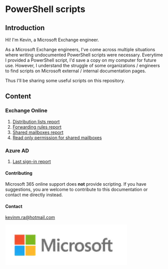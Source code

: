 # PowerShell scripts
## Introduction
Hi! I'm Kevin, a Microsoft Exchange engineer.

As a Microsoft Exchange engineers, I've come across multiple situations where writing undocumented PowerShell scripts were necessary. Everytime I provided a PowerShell script, I'd save a copy on my computer for future use.
However, I understand the struggle of some organizations / engineers to find scripts on Microsoft external / internal documentation pages.

Thus I'll be sharing some useful scripts on this repository.

## Content
### Exchange Online
1. [Distribution lists report](exchange-online/distribution-lists-report.md)
2. [Forwarding rules report](exchange-online/forwarding-rules-report.md)
3. [Shared mailboxes report](exchange-online/shared-mailboxes-report.md)
4. [Read only permission for shared mailboxes](exchange-online/read-only-shared-mailbox.md)

### Azure AD
1. [Last sign-in report](azure-ad/last-sign-in-report.md)

#### Contributing
Microsoft 365 online support does **not** provide scripting. If you have suggestions, you are welcome to contribute to this documentation or contact me directly instead.

#### Contact
kevinm.ra@hotmail.com

![Microsoft](./microsoft-logo.png)